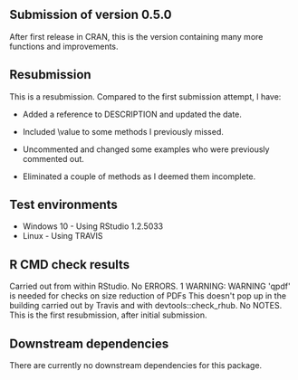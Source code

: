 ## Submission of version 0.5.0
After first release in CRAN, this is the version containing many more functions and improvements.


## Resubmission
This is a resubmission. Compared to the first submission attempt, I have:

* Added a reference to DESCRIPTION and updated the date.

* Included \value to some methods I previously missed.

* Uncommented and changed some examples who were previously commented out.

* Eliminated a couple of methods as I deemed them incomplete.


## Test environments
* Windows 10 - Using RStudio 1.2.5033
* Linux - Using TRAVIS

## R CMD check results
Carried out from within RStudio.
No ERRORS.
1 WARNING:
 WARNING
'qpdf' is needed for checks on size reduction of PDFs
This doesn't pop up in the building carried out by Travis and with devtools::check_rhub.
No NOTES.
This is the first resubmission, after initial submission.

## Downstream dependencies
There are currently no downstream dependencies for this package.
